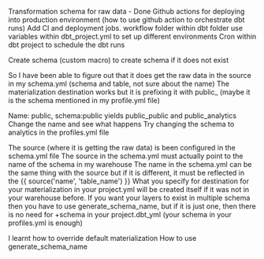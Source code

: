 
Transformation schema for raw data - Done
Github actions for deploying into production environment (how to use github action to orchestrate dbt runs)
Add CI and deployment jobs.
workflow folder within dbt folder
use variables within dbt_project.yml to set up different environments
Cron within dbt project to schedule the dbt runs


Create schema (custom macro) to create schema if it does not exist




So I have been able to figure out that it does get the raw data in the source in my schema.yml (schema and table, not sure about the name)
The materialization destination works but it is prefixing it with public_ (maybe it is the schema mentioned in my profile.yml file)


Name: public, schema:public yields public_public and public_analytics
Change the name and see what happens
Try changing the schema to analytics in the profiles.yml file


The source (where it is getting the raw data) is been configured in the schema.yml file
The source in the schema.yml must actually point to the name of the schema in my warehouse
The name in the schema.yml can be the same thing with the source but if it is different, it must be reflected in the {{  source('name', 'table_name') }}
What you specify for destination for your materialization in your project.yml will be created itself if it was not in your warehouse before.
If you want your layers to exist in multiple schema then you have to use generate_schema_name, but if it is just one, then there is no need for +schema in your project.dbt_yml (your schema in your profiles.yml is enough)




I learnt how to override default materialization
How to use generate_schema_name


